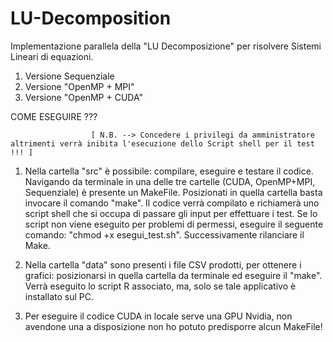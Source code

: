 # LU-Decomposition
Implementazione parallela della "LU Decomposizione" per risolvere Sistemi Lineari di equazioni.

1) Versione Sequenziale
2) Versione "OpenMP + MPI"
3) Versione "OpenMP + CUDA"





COME ESEGUIRE ???


                      [ N.B. --> Concedere i privilegi da amministratore altrimenti verrà inibita l'esecuzione dello Script shell per il test !!! ]


1)	Nella cartella "src" è possibile: compilare, eseguire e testare il codice. 
	Navigando da terminale in una delle tre cartelle (CUDA, OpenMP+MPI, Sequenziale) è presente un MakeFile. 
	Posizionati in quella cartella basta invocare il comando "make".
	Il codice verrà compilato e richiamerà uno script shell che si occupa di passare gli input per effettuare i test.
	Se lo script non viene eseguito per problemi di permessi, eseguire il seguente comando: "chmod +x esegui_test.sh".
	Successivamente rilanciare il Make.


2)	Nella cartella "data" sono presenti i file CSV prodotti, per ottenere i grafici: posizionarsi in quella cartella da terminale ed eseguire il "make". 
	Verrà eseguito lo script R associato, ma, solo se tale applicativo è installato sul PC.



3)	Per eseguire il codice CUDA in locale serve una GPU Nvidia, non avendone una a disposizione non ho potuto predisporre alcun MakeFile!





